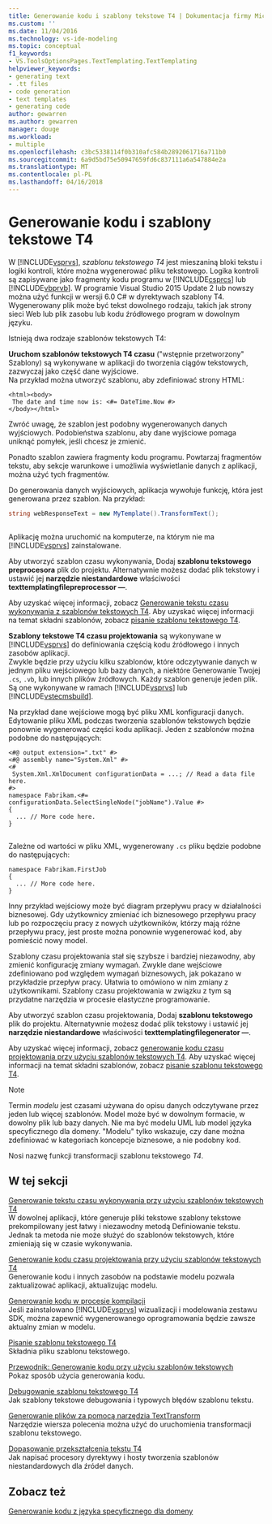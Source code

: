 ```yaml
---
title: Generowanie kodu i szablony tekstowe T4 | Dokumentacja firmy Microsoft
ms.custom: ''
ms.date: 11/04/2016
ms.technology: vs-ide-modeling
ms.topic: conceptual
f1_keywords:
- VS.ToolsOptionsPages.TextTemplating.TextTemplating
helpviewer_keywords:
- generating text
- .tt files
- code generation
- text templates
- generating code
author: gewarren
ms.author: gewarren
manager: douge
ms.workload:
- multiple
ms.openlocfilehash: c3bc5338114f0b310afc584b2892061716a711b0
ms.sourcegitcommit: 6a9d5bd75e50947659fd6c837111a6a547884e2a
ms.translationtype: MT
ms.contentlocale: pl-PL
ms.lasthandoff: 04/16/2018
---
```

# <a name="code-generation-and-t4-text-templates"></a>Generowanie kodu i szablony tekstowe T4
W [!INCLUDE[vsprvs](../code-quality/includes/vsprvs_md.md)], *szablonu tekstowego T4* jest mieszaniną bloki tekstu i logiki kontroli, które można wygenerować pliku tekstowego. Logika kontroli są zapisywane jako fragmenty kodu programu w [!INCLUDE[csprcs](../data-tools/includes/csprcs_md.md)] lub [!INCLUDE[vbprvb](../code-quality/includes/vbprvb_md.md)]. W programie Visual Studio 2015 Update 2 lub nowszy można użyć funkcji w wersji 6.0 C# w dyrektywach szablony T4. Wygenerowany plik może być tekst dowolnego rodzaju, takich jak strony sieci Web lub plik zasobu lub kodu źródłowego program w dowolnym języku.  
  
 Istnieją dwa rodzaje szablonów tekstowych T4:  
  
 **Uruchom szablonów tekstowych T4 czasu** ("wstępnie przetworzony" Szablony) są wykonywane w aplikacji do tworzenia ciągów tekstowych, zazwyczaj jako część dane wyjściowe.  
 Na przykład można utworzyć szablonu, aby zdefiniować strony HTML:  
  
```  
<html><body>  
 The date and time now is: <#= DateTime.Now #>  
</body></html>  
```  
  
 Zwróć uwagę, że szablon jest podobny wygenerowanych danych wyjściowych. Podobieństwa szablonu, aby dane wyjściowe pomaga uniknąć pomyłek, jeśli chcesz je zmienić.  
  
 Ponadto szablon zawiera fragmenty kodu programu. Powtarzaj fragmentów tekstu, aby sekcje warunkowe i umożliwia wyświetlanie danych z aplikacji, można użyć tych fragmentów.  
  
 Do generowania danych wyjściowych, aplikacja wywołuje funkcję, która jest generowana przez szablon. Na przykład:  
  
```csharp  
string webResponseText = new MyTemplate().TransformText();  
  
```  
  
 Aplikację można uruchomić na komputerze, na którym nie ma [!INCLUDE[vsprvs](../code-quality/includes/vsprvs_md.md)] zainstalowane.  
  
 Aby utworzyć szablon czasu wykonywania, Dodaj **szablonu tekstowego preprocesora** plik do projektu. Alternatywnie możesz dodać plik tekstowy i ustawić jej **narzędzie niestandardowe** właściwości **texttemplatingfilepreprocessor —**.  
  
 Aby uzyskać więcej informacji, zobacz [Generowanie tekstu czasu wykonywania z szablonów tekstowych T4](../modeling/run-time-text-generation-with-t4-text-templates.md). Aby uzyskać więcej informacji na temat składni szablonów, zobacz [pisanie szablonu tekstowego T4](../modeling/writing-a-t4-text-template.md).  
  
 **Szablony tekstowe T4 czasu projektowania** są wykonywane w [!INCLUDE[vsprvs](../code-quality/includes/vsprvs_md.md)] do definiowania częścią kodu źródłowego i innych zasobów aplikacji.  
 Zwykle będzie przy użyciu kilku szablonów, które odczytywanie danych w jednym pliku wejściowego lub bazy danych, a niektóre Generowanie Twojej `.cs`, `.vb`, lub innych plików źródłowych. Każdy szablon generuje jeden plik. Są one wykonywane w ramach [!INCLUDE[vsprvs](../code-quality/includes/vsprvs_md.md)] lub [!INCLUDE[vstecmsbuild](../extensibility/internals/includes/vstecmsbuild_md.md)].  
  
 Na przykład dane wejściowe mogą być pliku XML konfiguracji danych. Edytowanie pliku XML podczas tworzenia szablonów tekstowych będzie ponownie wygenerować części kodu aplikacji. Jeden z szablonów można podobne do następujących:  
  
```  
<#@ output extension=".txt" #>  
<#@ assembly name="System.Xml" #>  
<#  
 System.Xml.XmlDocument configurationData = ...; // Read a data file here.  
#>  
namespace Fabrikam.<#= configurationData.SelectSingleNode("jobName").Value #>  
{  
  ... // More code here.   
}  
  
```  
  
 Zależne od wartości w pliku XML, wygenerowany `.cs` pliku będzie podobne do następujących:  
  
```  
namespace Fabrikam.FirstJob  
{  
  ... // More code here.   
}  
```  
  
 Inny przykład wejściowy może być diagram przepływu pracy w działalności biznesowej. Gdy użytkownicy zmieniać ich biznesowego przepływu pracy lub po rozpoczęciu pracy z nowych użytkowników, którzy mają różne przepływu pracy, jest proste można ponownie wygenerować kod, aby pomieścić nowy model.  
  
 Szablony czasu projektowania stał się szybsze i bardziej niezawodny, aby zmienić konfigurację zmiany wymagań. Zwykle dane wejściowe zdefiniowano pod względem wymagań biznesowych, jak pokazano w przykładzie przepływ pracy. Ułatwia to omówiono w nim zmiany z użytkownikami. Szablony czasu projektowania w związku z tym są przydatne narzędzia w procesie elastyczne programowanie.  
  
 Aby utworzyć szablon czasu projektowania, Dodaj **szablonu tekstowego** plik do projektu. Alternatywnie możesz dodać plik tekstowy i ustawić jej **narzędzie niestandardowe** właściwości **texttemplatingfilegenerator —**.  
  
 Aby uzyskać więcej informacji, zobacz [generowanie kodu czasu projektowania przy użyciu szablonów tekstowych T4](../modeling/design-time-code-generation-by-using-t4-text-templates.md). Aby uzyskać więcej informacji na temat składni szablonów, zobacz [pisanie szablonu tekstowego T4](../modeling/writing-a-t4-text-template.md).  
  
> [!NOTE]
>  Termin *modelu* jest czasami używana do opisu danych odczytywane przez jeden lub więcej szablonów. Model może być w dowolnym formacie, w dowolny plik lub bazy danych. Nie ma być modelu UML lub model języka specyficznego dla domeny. "Modelu" tylko wskazuje, czy dane można zdefiniować w kategoriach koncepcje biznesowe, a nie podobny kod.  
  
 Nosi nazwę funkcji transformacji szablonu tekstowego *T4*.  
  
## <a name="in-this-section"></a>W tej sekcji  
 [Generowanie tekstu czasu wykonywania przy użyciu szablonów tekstowych T4](../modeling/run-time-text-generation-with-t4-text-templates.md)  
 W dowolnej aplikacji, które generuje pliki tekstowe szablony tekstowe prekompilowany jest łatwy i niezawodny metodą Definiowanie tekstu. Jednak ta metoda nie może służyć do szablonów tekstowych, które zmieniają się w czasie wykonywania.  
  
 [Generowanie kodu czasu projektowania przy użyciu szablonów tekstowych T4](../modeling/design-time-code-generation-by-using-t4-text-templates.md)  
 Generowanie kodu i innych zasobów na podstawie modelu pozwala zaktualizować aplikacji, aktualizując modelu.  
  
 [Generowanie kodu w procesie kompilacji](../modeling/code-generation-in-a-build-process.md)  
 Jeśli zainstalowano [!INCLUDE[vsprvs](../code-quality/includes/vsprvs_md.md)] wizualizacji i modelowania zestawu SDK, można zapewnić wygenerowanego oprogramowania będzie zawsze aktualny zmian w modelu.  
  
 [Pisanie szablonu tekstowego T4](../modeling/writing-a-t4-text-template.md)  
 Składnia pliku szablonu tekstowego.  
  
 [Przewodnik: Generowanie kodu przy użyciu szablonów tekstowych](../modeling/walkthrough-generating-code-by-using-text-templates.md)  
 Pokaz sposób użycia generowania kodu.  
  
 [Debugowanie szablonu tekstowego T4](../modeling/debugging-a-t4-text-template.md)  
 Jak szablony tekstowe debugowania i typowych błędów szablonu tekstu.  
  
 [Generowanie plików za pomocą narzędzia TextTransform](../modeling/generating-files-with-the-texttransform-utility.md)  
 Narzędzie wiersza polecenia można użyć do uruchomienia transformacji szablonu tekstowego.  
  
 [Dopasowanie przekształcenia tekstu T4](../modeling/customizing-t4-text-transformation.md)  
 Jak napisać procesory dyrektywy i hosty tworzenia szablonów niestandardowych dla źródeł danych.  
  
## <a name="see-also"></a>Zobacz też  
 [Generowanie kodu z języka specyficznego dla domeny](../modeling/generating-code-from-a-domain-specific-language.md)